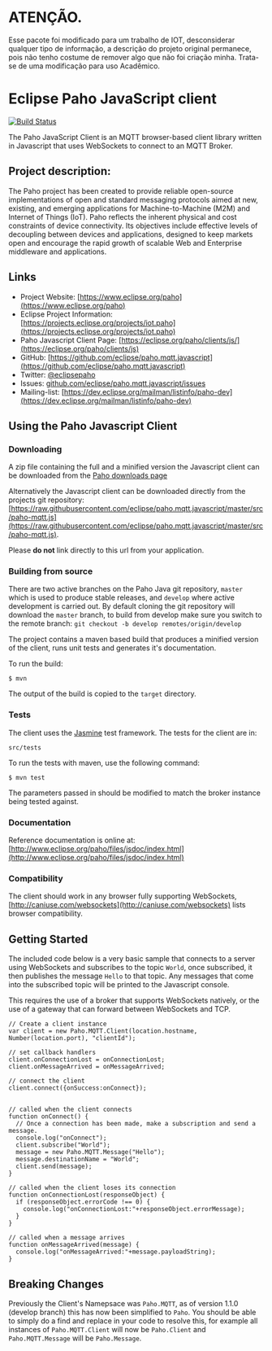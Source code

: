 # ATENÇÃO.

Esse pacote foi modificado para um trabalho de IOT, desconsiderar qualquer tipo de informação, a descrição do projeto original permanece, pois não tenho costume de remover algo que não foi criação minha. Trata-se de uma modificação para uso Acadêmico.

# Eclipse Paho JavaScript client

[![Build Status](https://travis-ci.org/eclipse/paho.mqtt.javascript.svg?branch=develop)](https://travis-ci.org/eclipse/paho.mqtt.javascript)

The Paho JavaScript Client is an MQTT browser-based client library written in Javascript that uses WebSockets to connect to an MQTT Broker.

## Project description:

The Paho project has been created to provide reliable open-source implementations of open and standard messaging protocols aimed at new, existing, and emerging applications for Machine-to-Machine (M2M) and Internet of Things (IoT).
Paho reflects the inherent physical and cost constraints of device connectivity. Its objectives include effective levels of decoupling between devices and applications, designed to keep markets open and encourage the rapid growth of scalable Web and Enterprise middleware and applications.

## Links

- Project Website: [https://www.eclipse.org/paho](https://www.eclipse.org/paho)
- Eclipse Project Information: [https://projects.eclipse.org/projects/iot.paho](https://projects.eclipse.org/projects/iot.paho)
- Paho Javascript Client Page: [https://eclipse.org/paho/clients/js/](https://eclipse.org/paho/clients/js)
- GitHub: [https://github.com/eclipse/paho.mqtt.javascript](https://github.com/eclipse/paho.mqtt.javascript)
- Twitter: [@eclipsepaho](https://twitter.com/eclipsepaho)
- Issues: [github.com/eclipse/paho.mqtt.javascript/issues](https://github.com/eclipse/paho.mqtt.javascript/issues)
- Mailing-list: [https://dev.eclipse.org/mailman/listinfo/paho-dev](https://dev.eclipse.org/mailman/listinfo/paho-dev)


## Using the Paho Javascript Client


### Downloading

A zip file containing the full and a minified version the Javascript client can be downloaded from the [Paho downloads page](https://projects.eclipse.org/projects/technology.paho/downloads)

Alternatively the Javascript client can be downloaded directly from the projects git repository: [https://raw.githubusercontent.com/eclipse/paho.mqtt.javascript/master/src/paho-mqtt.js](https://raw.githubusercontent.com/eclipse/paho.mqtt.javascript/master/src/paho-mqtt.js).

Please **do not** link directly to this url from your application.

### Building from source

There are two active branches on the Paho Java git repository, ```master``` which is used to produce stable releases, and ```develop``` where active development is carried out. By default cloning the git repository will download the ```master``` branch, to build from develop make sure you switch to the remote branch: ```git checkout -b develop remotes/origin/develop```

The project contains a maven based build that produces a minified version of the client, runs unit tests and generates it's documentation.

To run the build:

```
$ mvn
```

The output of the build is copied to the ```target``` directory.

### Tests

The client uses the [Jasmine](http://jasmine.github.io/) test framework. The tests for the client are in:

```
src/tests
```

To run the tests with maven, use the following command:
```
$ mvn test
```
The parameters passed in should be modified to match the broker instance being tested against.

### Documentation

Reference documentation is online at: [http://www.eclipse.org/paho/files/jsdoc/index.html](http://www.eclipse.org/paho/files/jsdoc/index.html)

### Compatibility

The client should work in any browser fully supporting WebSockets, [http://caniuse.com/websockets](http://caniuse.com/websockets) lists browser compatibility.

## Getting Started

The included code below is a very basic sample that connects to a server using WebSockets and subscribes to the topic ```World```, once subscribed, it then publishes the message ```Hello``` to that topic. Any messages that come into the subscribed topic will be printed to the Javascript console.

This requires the use of a broker that supports WebSockets natively, or the use of a gateway that can forward between WebSockets and TCP.

```JS
// Create a client instance
var client = new Paho.MQTT.Client(location.hostname, Number(location.port), "clientId");

// set callback handlers
client.onConnectionLost = onConnectionLost;
client.onMessageArrived = onMessageArrived;

// connect the client
client.connect({onSuccess:onConnect});


// called when the client connects
function onConnect() {
  // Once a connection has been made, make a subscription and send a message.
  console.log("onConnect");
  client.subscribe("World");
  message = new Paho.MQTT.Message("Hello");
  message.destinationName = "World";
  client.send(message);
}

// called when the client loses its connection
function onConnectionLost(responseObject) {
  if (responseObject.errorCode !== 0) {
    console.log("onConnectionLost:"+responseObject.errorMessage);
  }
}

// called when a message arrives
function onMessageArrived(message) {
  console.log("onMessageArrived:"+message.payloadString);
}
```

## Breaking Changes

Previously the Client's Namepsace was `Paho.MQTT`, as of version 1.1.0 (develop branch) this has now been simplified to `Paho`.
You should be able to simply do a find and replace in your code to resolve this, for example all instances of `Paho.MQTT.Client` will now be `Paho.Client` and `Paho.MQTT.Message` will be `Paho.Message`.
